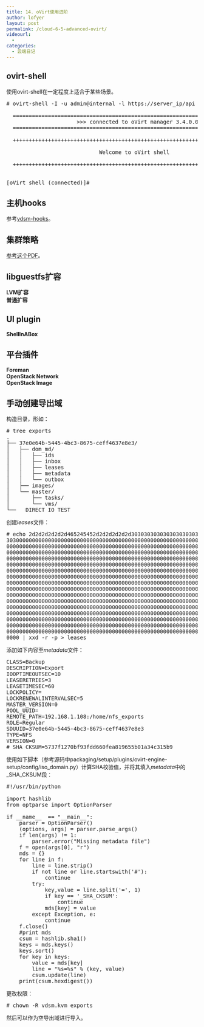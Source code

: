 ```yaml
---
title: 14. oVirt使用进阶
author: lofyer
layout: post
permalink: /cloud-6-5-advanced-ovirt/
videourl:
  - 
categories:
  - 云端日记
---
```

## ovirt-shell

使用ovirt-shell在一定程度上适合于某些场景。

<pre># ovirt-shell -I -u admin@internal -l https://server_ip/api

  ============================================================================
                      >>> connected to oVirt manager 3.4.0.0 &lt;&lt;&lt;
  ============================================================================

  ++++++++++++++++++++++++++++++++++++++++++++++++++++++++++++++++++++++++++++

                             Welcome to oVirt shell

  ++++++++++++++++++++++++++++++++++++++++++++++++++++++++++++++++++++++++++++


[oVirt shell (connected)]#
</pre>

## 主机hooks

参考<a href="https://github.com/oVirt/vdsm/tree/master/vdsm_hooks" target="_blank">vdsm-hooks</a>。

## 集群策略

<a href="http://www.ovirt.org/images/2/2a/Scheduler-Deep-Dive-oVirt.pdf" target="_blank">参考这个PDF</a>。

## libguestfs扩容

**LVM扩容**  
**普通扩容**

## UI plugin

**ShellInABox**

## 平台插件

**Foreman**  
**OpenStack Network**  
**OpenStack Image**

## 手动创建导出域

构造目录，形如：

<pre># tree exports
.
├── 37e0e64b-5445-4bc3-8675-ceff4637e8e3/
│   ├── dom_md/
│   │   ├── ids
│   │   ├── inbox
│   │   ├── leases
│   │   ├── metadata
│   │   └── outbox
│   ├── images/
│   └── master/
│       ├── tasks/
│       └── vms/
└── __DIRECT_IO_TEST__</pre>

创建*leases*文件：

<pre title="create leases"># echo 2d2d2d2d2d2d465245452d2d2d2d2d2d3030303030303030303030303030
303000000000000000000000000000000000000000000000000000000000
000000000000000000000000000000000000000000000000000000000000
000000000000000000000000000000000000000000000000000000000000
000000000000000000000000000000000000000000000000000000000000
000000000000000000000000000000000000000000000000000000000000
000000000000000000000000000000000000000000000000000000000000
000000000000000000000000000000000000000000000000000000000000
000000000000000000000000000000000000000000000000000000000000
000000000000000000000000000000000000000000000000000000000000
000000000000000000000000000000000000000000000000000000000000
000000000000000000000000000000000000000000000000000000000000
000000000000000000000000000000000000000000000000000000000000
000000000000000000000000000000000000000000000000000000000000
000000000000000000000000000000000000000000000000000000000000
000000000000000000000000000000000000000000000000000000000000
000000000000000000000000000000000000000000000000000000000000
0000 | xxd -r -p > leases
</pre>

添加如下内容至*metadata*文件：

<pre title="metadata">CLASS=Backup
DESCRIPTION=Export
IOOPTIMEOUTSEC=10
LEASERETRIES=3
LEASETIMESEC=60
LOCKPOLICY=
LOCKRENEWALINTERVALSEC=5
MASTER_VERSION=0
POOL_UUID=
REMOTE_PATH=192.168.1.108:/home/nfs_exports
ROLE=Regular
SDUUID=37e0e64b-5445-4bc3-8675-ceff4637e8e3
TYPE=NFS
VERSION=0
#_SHA_CKSUM=5737f1270bf93fdd660fea819655b01a34c315b9
</pre>

使用如下脚本（参考源码中packaging/setup/plugins/ovirt-engine-setup/config/iso_domain.py）计算SHA校验值，并将其填入*metadata*中的\_SHA\_CKSUM段：

<pre title="domain_chksum.py">#!/usr/bin/python

import hashlib
from optparse import OptionParser

if __name__  == "__main__":
    parser = OptionParser()
    (options, args) = parser.parse_args()
    if len(args) != 1:
        parser.error("Missing metadata file")
    f = open(args[0], "r")
    mds = {}
    for line in f:
        line = line.strip()
        if not line or line.startswith('#'):
            continue
        try:
            key,value = line.split('=', 1)
            if key == '_SHA_CKSUM':
                continue
            mds[key] = value
        except Exception, e:
            continue
    f.close()
    #print mds
    csum = hashlib.sha1()
    keys = mds.keys()
    keys.sort()
    for key in keys:
        value = mds[key]
        line = "%s=%s" % (key, value)
        csum.update(line)
    print(csum.hexdigest())
</pre>

更改权限：

<pre># chown -R vdsm.kvm exports</pre>

然后可以作为空导出域进行导入。